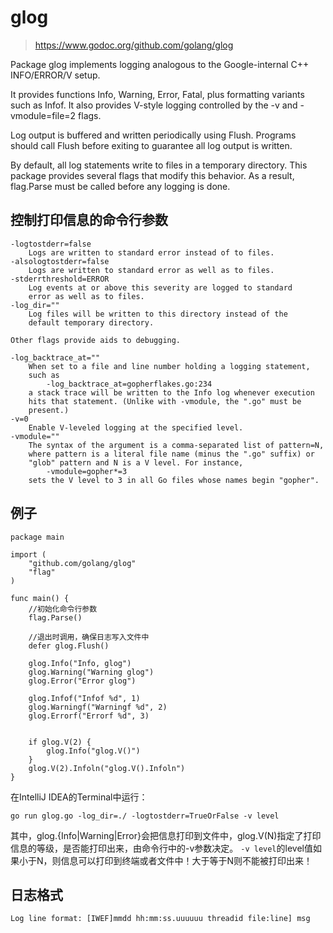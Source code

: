 # glog

> https://www.godoc.org/github.com/golang/glog  

Package glog implements logging analogous to the Google-internal C++ INFO/ERROR/V setup.  

It provides functions Info, Warning, Error, Fatal, plus formatting variants such as Infof. 
It also provides V-style logging controlled by the -v and -vmodule=file=2 flags.  

Log output is buffered and written periodically using Flush. 
Programs should call Flush before exiting to guarantee all log output is written.  

By default, all log statements write to files in a temporary directory. 
This package provides several flags that modify this behavior. As a result, flag.Parse must be called before any logging is done.  

## 控制打印信息的命令行参数
```
-logtostderr=false
	Logs are written to standard error instead of to files.
-alsologtostderr=false
	Logs are written to standard error as well as to files.
-stderrthreshold=ERROR
	Log events at or above this severity are logged to standard
	error as well as to files.
-log_dir=""
	Log files will be written to this directory instead of the
	default temporary directory.

Other flags provide aids to debugging.

-log_backtrace_at=""
	When set to a file and line number holding a logging statement,
	such as
		-log_backtrace_at=gopherflakes.go:234
	a stack trace will be written to the Info log whenever execution
	hits that statement. (Unlike with -vmodule, the ".go" must be
	present.)
-v=0
	Enable V-leveled logging at the specified level.
-vmodule=""
	The syntax of the argument is a comma-separated list of pattern=N,
	where pattern is a literal file name (minus the ".go" suffix) or
	"glob" pattern and N is a V level. For instance,
		-vmodule=gopher*=3
	sets the V level to 3 in all Go files whose names begin "gopher".
```

## 例子
```
package main

import (
    "github.com/golang/glog"
    "flag"
)

func main() {
    //初始化命令行参数
    flag.Parse()

    //退出时调用，确保日志写入文件中
    defer glog.Flush()

    glog.Info("Info, glog")
    glog.Warning("Warning glog")
    glog.Error("Error glog")

    glog.Infof("Infof %d", 1)
    glog.Warningf("Warningf %d", 2)
    glog.Errorf("Errorf %d", 3)


    if glog.V(2) {
        glog.Info("glog.V()")
    }
    glog.V(2).Infoln("glog.V().Infoln")
}
```
在IntelliJ IDEA的Terminal中运行：  
```
go run glog.go -log_dir=./ -logtostderr=TrueOrFalse -v level
```
其中，glog.{Info|Warning|Error}会把信息打印到文件中，glog.V(N)指定了打印信息的等级，是否能打印出来，由命令行中的-v参数决定。
`-v level`的level值如果小于N，则信息可以打印到终端或者文件中！大于等于N则不能被打印出来！  

## 日志格式
```
Log line format: [IWEF]mmdd hh:mm:ss.uuuuuu threadid file:line] msg  
```
